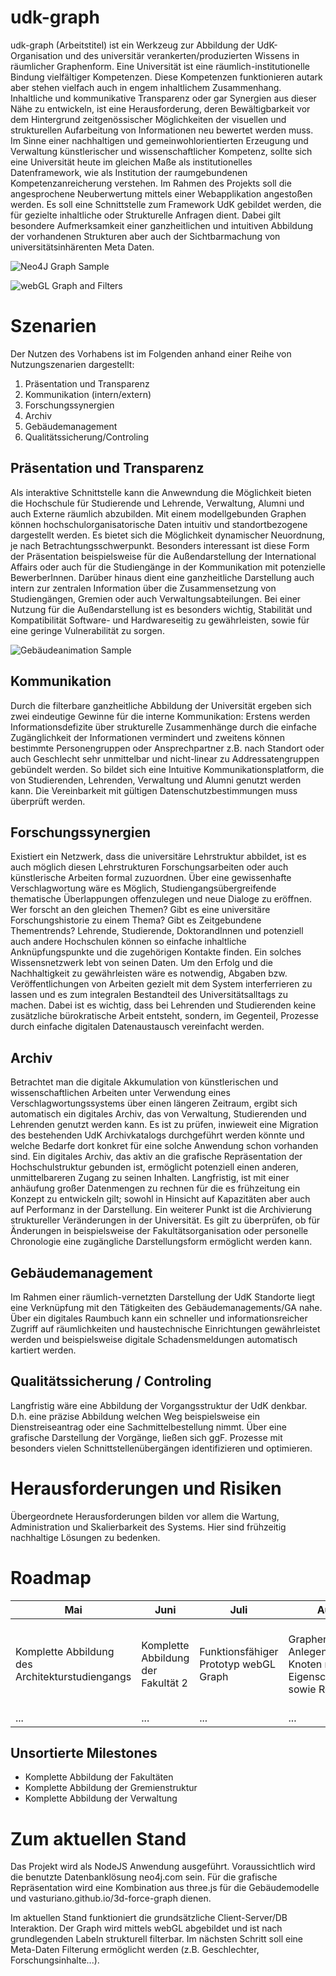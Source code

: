 # udk-graph
udk-graph (Arbeitstitel) ist ein Werkzeug zur Abbildung der UdK-Organisation und des universitär verankerten/produzierten Wissens in räumlicher Graphenform. 
Eine Universität ist eine räumlich-institutionelle Bindung vielfältiger Kompetenzen. Diese Kompetenzen funktionieren autark aber stehen vielfach auch in engem inhaltlichem Zusammenhang. Inhaltliche und kommunikative Transparenz oder gar Synergien aus dieser Nähe zu entwickeln, ist eine Herausforderung, deren Bewältigbarkeit vor dem Hintergrund zeitgenössischer Möglichkeiten der visuellen und strukturellen Aufarbeitung von Informationen neu bewertet werden muss. Im Sinne einer nachhaltigen und gemeinwohlorientierten Erzeugung und Verwaltung künstlerischer und wissenschaftlicher Kompetenz, sollte sich eine Universität heute im gleichen Maße als institutionelles Datenframework, wie als Institution der raumgebundenen Kompetenzanreicherung verstehen. 
Im Rahmen des Projekts soll die angesprochene Neuberwertung mittels einer Webapplikation angestoßen werden. Es soll eine Schnittstelle zum Framework UdK gebildet werden, die für gezielte inhaltliche oder Strukturelle Anfragen dient. Dabei gilt besondere Aufmerksamkeit einer ganzheitlichen und intuitiven Abbildung der vorhandenen Strukturen aber auch der Sichtbarmachung von universitätsinhärenten Meta Daten.

![Neo4J Graph Sample](./public/img/190531_graph.jpg)

![webGL Graph and Filters](./public/img/190719_filters.jpg)

# Szenarien
Der Nutzen des Vorhabens ist im Folgenden anhand einer Reihe von Nutzungszenarien dargestellt:
1. Präsentation und Transparenz
2. Kommunikation (intern/extern)
3. Forschungssynergien
4. Archiv
5. Gebäudemanagement
6. Qualitätssicherung/Controling

## Präsentation und Transparenz

Als interaktive Schnittstelle kann die Anwewndung die Möglichkeit bieten die Hochschule für Studierende und Lehrende, Verwaltung, Alumni und auch Externe räumlich abzubilden. Mit einem modellgebunden Graphen können hochschulorganisatorische Daten intuitiv und standortbezogene dargestellt werden. Es bietet sich die Möglichkeit dynamischer Neuordnung, je nach Betrachtungsschwerpunkt. Besonders interessant ist diese Form der Präsentation beispielsweise für die Außendarstellung der International Affairs oder auch für die Studiengänge in der Kommunikation mit potenzielle BewerberInnen. Darüber hinaus dient eine ganzheitliche Darstellung auch intern zur zentralen Information über die Zusammensetzung von Studiengängen, Gremien oder auch Verwaltungsabteilungen. 
Bei einer Nutzung für die Außendarstellung ist es besonders wichtig, Stabilität und Kompatibilität Software- und Hardwareseitig zu gewährleisten, sowie für eine geringe Vulnerabilität zu sorgen.

![Gebäudeanimation Sample](./public/img/190603_einsteinufer.gif)

## Kommunikation

Durch die filterbare ganzheitliche Abbildung der Universität ergeben sich zwei eindeutige Gewinne für die interne Kommunikation: Erstens werden Informationsdefizite über strukturelle Zusammenhänge durch die einfache Zugänglichkeit der Informationen vermindert und zweitens können bestimmte Personengruppen oder Ansprechpartner z.B. nach Standort oder auch Geschlecht sehr unmittelbar und nicht-linear zu Addressatengruppen gebündelt werden. So bildet sich eine Intuitive Kommunikationsplatform, die von Studierenden, Lehrenden, Verwaltung und Alumni genutzt werden kann. Die Vereinbarkeit mit gültigen Datenschutzbestimmungen muss überprüft werden.

## Forschungssynergien

Existiert ein Netzwerk, dass die universitäre Lehrstruktur abbildet, ist es auch möglich diesen Lehrstrukturen Forschungsarbeiten oder auch künstlerische Arbeiten formal zuzuordnen. Über eine gewissenhafte Verschlagwortung wäre es Möglich, Studiengangsübergreifende thematische Überlappungen offenzulegen und neue Dialoge zu eröffnen. Wer forscht an den gleichen Themen? Gibt es eine universitäre Forschungshistorie zu einem Thema? Gibt es Zeitgebundene Thementrends? Lehrende, Studierende, DoktorandInnen und potenziell auch andere Hochschulen können so einfache inhaltliche Anknüpfungspunkte und die zugehörigen Kontakte finden.
Ein solches Wissensnetzwerk lebt von seinen Daten. Um den Erfolg und die Nachhaltigkeit zu gewährleisten wäre es notwendig, Abgaben bzw. Veröffentlichungen von Arbeiten gezielt mit dem System interferrieren zu lassen und es zum integralen Bestandteil des Universitätsalltags zu machen. Dabei ist es wichtig, dass bei Lehrenden und Studierenden keine zusätzliche bürokratische Arbeit entsteht, sondern, im Gegenteil, Prozesse durch einfache digitalen Datenaustausch vereinfacht werden.

## Archiv

Betrachtet man die digitale Akkumulation von künstlerischen und wissenschaftlichen Arbeiten unter Verwendung eines Verschlagwortungssystems über einen längeren Zeitraum, ergibt sich automatisch ein digitales Archiv, das von Verwaltung, Studierenden und Lehrenden genutzt werden kann. Es ist zu prüfen, inwieweit eine Migration des bestehenden UdK Archivkatalogs durchgeführt werden könnte und welche Bedarfe dort konkret für eine solche Anwendung schon vorhanden sind. Ein digitales Archiv, das aktiv an die grafische Repräsentation der Hochschulstruktur gebunden ist, ermöglicht potenziell einen anderen, unmittelbareren Zugang zu seinen Inhalten. Langfristig, ist mit einer anhäufung großer Datenmengen zu rechnen für die es frühzeitung ein Konzept zu entwickeln gilt; sowohl in Hinsicht auf Kapazitäten aber auch auf Performanz in der Darstellung.
Ein weiterer Punkt ist die Archivierung struktureller Veränderungen in der Universität. Es gilt zu überprüfen, ob für Änderungen in beispielsweise der Fakultätsorganisation oder personelle Chronologie eine zugängliche Darstellungsform ermöglicht werden kann.

## Gebäudemanagement
Im Rahmen einer räumlich-vernetzten Darstellung der UdK Standorte liegt eine Verknüpfung mit den Tätigkeiten des Gebäudemanagements/GA nahe. Über ein digitales Raumbuch kann ein schneller und informationsreicher Zugriff auf räumlichkeiten und haustechnische Einrichtungen gewährleistet werden und beispielsweise digitale Schadensmeldungen automatisch kartiert werden.

## Qualitätssicherung / Controling 

Langfristig wäre eine Abbildung der Vorgangsstruktur der UdK denkbar. D.h. eine präzise Abbildung welchen Weg beispielsweise ein Dienstreiseantrag oder eine Sachmittelbestellung nimmt. Über eine grafische Darstellung der Vorgänge, ließen sich ggF. Prozesse mit besonders vielen Schnittstellenübergängen identifizieren und optimieren.

# Herausforderungen und Risiken
Übergeordnete Herausforderungen bilden vor allem die Wartung, Administration und Skalierbarkeit des Systems. Hier sind frühzeitig nachhaltige Lösungen zu bedenken.

# Roadmap

Mai | Juni | Juli | August | September | Oktober | November | Dezember
----|------|------|--------|-----------|---------|----------|---------
Komplette Abbildung des Architekturstudiengangs|Komplette Abbildung der Fakultät 2|Funktionsfähiger Prototyp webGL Graph|Grapheninteraktion, Anlegen von Knoten mit Eigenschaften sowie Relationen|Funktionsfähiger Prototyp webGL Gebäudemodell|Funktionsfähiger Prototyp webGL Gebäudemodell + Graph|Upload-Interface für wissensch. und künstler. Arbeiten|...
...|...|...|...|...|...|...|...|

## Unsortierte Milestones

- Komplette Abbildung der Fakultäten
- Komplette Abbildung der Gremienstruktur
- Komplette Abbildung der Verwaltung

# Zum aktuellen Stand
Das Projekt wird als NodeJS Anwendung ausgeführt. Voraussichtlich wird die benutzte Datenbanklösung neo4j.com sein. Für die grafische Repräsentation wird eine Kombination aus three.js für die Gebäudemodelle und vasturiano.github.io/3d-force-graph dienen.

Im aktuellen Stand funktioniert die grundsätzliche Client-Server/DB Interaktion. Der Graph wird mittels webGL abgebildet und ist nach grundlegenden Labeln strukturell filterbar. Im nächsten Schritt soll eine Meta-Daten Filterung ermöglicht werden (z.B. Geschlechter, Forschungsinhalte...).

